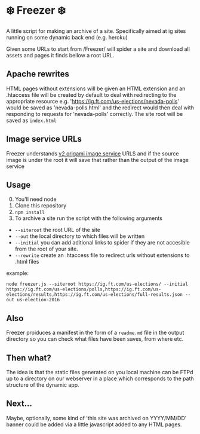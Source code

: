# ❄️ Freezer ❄️

A little script for making an archive of a site. Specifically aimed at ig sites running on some dynamic back end (e.g. heroku)

Given some URLs to start from /Freezer/ will spider a site and download all assets and pages it finds bellow a root URL. 

## Apache rewrites
HTML pages without extensions will be given an HTML extension and an .htaccess file will be created by default to deal with redirecting to the appropriate resource e.g. 'https://ig.ft.com/us-elections/nevada-polls' would be saved as 'nevada-polls.html' and the redirect would then deal with responding to requests for 'nevada-polls' correctly.
The site root will be saved as `index.html`

## Image service URLs
Freezer understands [v2 origami image service](https://www.ft.com/__origami/service/image/v2) URLS and if the source image is under the root it will save that rather than the output of the image service
## Usage
 0. You'll need node
 1. Clone this repository 
 2. `npm install`
 3. To archive a site run the script with the following arguments
   *  `--siteroot` the root URL of the site
   *  `--out` the local directory to which files will be written
   *  `--initial` you can add aditional links to spider if they are not accesible from the root of your site.
   *  `--rewrite` create an .htaccess file to redirect urls without extensions to .html files

example: 
```
node freezer.js --siteroot https://ig.ft.com/us-elections/ --initial https://ig.ft.com/us-elections/polls,https://ig.ft.com/us-elections/results,https://ig.ft.com/us-elections/full-results.json --out us-election-2016
```
## Also

Freezer proiduces a manifest in the form of a `readme.md` file in the output directory so you can check what files have been saves, from where etc.

## Then what?

The idea is that the static files generated on you local machine can be FTPd up to a directory on our webserver in a place which corresponds to the path structure of the dynamic app.

## Next...

Maybe, optionally, some kind of 'this site was archived on YYYY/MM/DD' banner could be added via a little javascript added to any HTML pages.